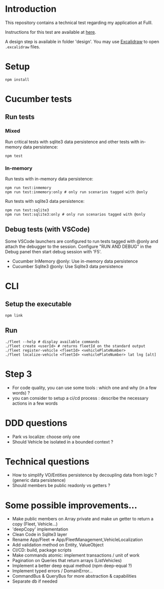 # Introduction

This repository contains a technical test regarding my application at Fulll.

Instructions for this test are available at [here](https://github.com/fulll/hiring/blob/master/Backend/ddd-and-cqrs-intermediare-senior.md).

A design step is available in folder 'design'. You may use [Excalidraw](https://excalidraw.com/) to open `.excalidraw` files.

# Setup

```
npm install
```

# Cucumber tests

## Run tests

### Mixed

Run critical tests with sqlite3 data persistence and other tests with in-memory data persistence:

```
npm test
```

### In-memory

Run tests with in-memory data persistence:

```
npm run test:inmemory
npm run test:inmemory:only # only run scenarios tagged with @only
```

Run tests with sqlite3 data persistence:

```
npm run test:sqlite3
npm run test:sqlite3:only # only run scenarios tagged with @only
```

## Debug tests (with VSCode)

Some VSCode launchers are configured to run tests tagged with @only and attach the debugger to the session.
Configure "RUN AND DEBUG" in the Debug panel then start debug session with 'F5'.

- Cucumber InMemory @only: Use in-memory data persistence
- Cucumber Sqlite3 @only: Use Sqlite3 data persistence

# CLI

## Setup the executable

```
npm link
```

## Run

```
./fleet --help # display available commands
./fleet create <userId> # returns fleetId on the standard output
./fleet register-vehicle <fleetId> <vehiclePlateNumber>
./fleet localize-vehicle <fleetId> <vehiclePlateNumber> lat lng [alt]
```

# Step 3

- For code quality, you can use some tools : which one and why (in a few words) ?
- you can consider to setup a ci/cd process : describe the necessary actions in a few words

# DDD questions

- Park vs localize: choose only one
- Should Vehicle be isolated in a bounded context ?

# Technical questions

- How to simplify VO/Entities persistence by decoupling data from logic ? (generic data persistence)
- Should members be public readonly vs getters ?

# Some possible improvements...

- Make public members on Array private and make un getter to return a copy (Fleet, Vehicle...)
- 'deepCopy' implementation
- Clean Code in Sqlite3 layer
- Rename App/Fleet => App/FleetManagement,VehicleLocalization
- Add validation method on Entity, ValueObject
- CI/CD: build, package scripts
- Make commands atomic: implement transactions / unit of work
- Pagination on Queries that return arrays (ListVehicles)
- Implement a better deep equal method (npm deep-equal ?)
- Implement typed errors / DomainError...
- CommandBus & QueryBus for more abstraction & capabilities
- Separate db if needed
